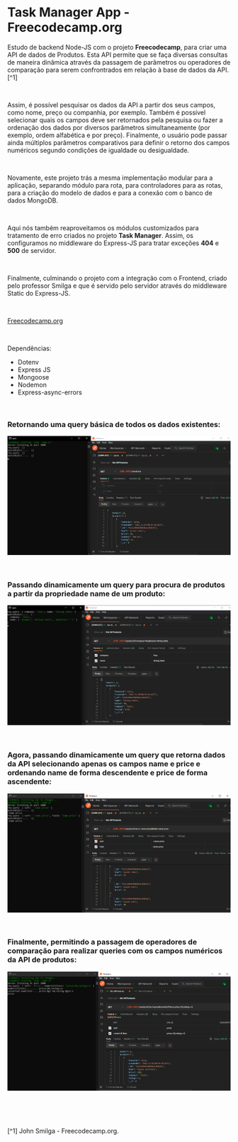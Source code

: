 # Task Manager App - Freecodecamp.org


Estudo de backend Node-JS com o projeto **Freecodecamp**, para criar uma API de dados de Produtos.
Esta API permite que se faça diversas consultas de maneira dinâmica através da passagem de parâmetros ou operadores de comparação para serem confrontrados em relação à base de dados da API.[^1]

<br />

Assim, é possível pesquisar os dados da API a partir dos seus campos, como nome, preço ou companhia, por exemplo.
Também é possível selecionar quais os campos deve ser retornados pela pesquisa ou fazer a ordenação dos dados por diversos parâmetros simultaneamente (por exemplo, ordem alfabética e por preço).
Finalmente, o usuário pode passar ainda múltiplos parâmetros comparativos para definir o retorno dos campos numéricos segundo condições de igualdade ou desigualdade. 





<br />

Novamente, este projeto trás a mesma implementação modular para a aplicação, separando módulo para rota, para controladores para as rotas, para a criação do modelo de dados e para a conexão com o banco de dados MongoDB.


<br />

Aqui nós também reaproveitamos os módulos customizados para tratamento de erro criados no projeto **Task Manager**. Assim, os configuramos no middleware do Express-JS para tratar exceções **404** e **500** de servidor.

<br />

Finalmente, culminando o projeto com a integração com o Frontend, criado pelo professor Smilga e que é servido pelo servidor através do middleware Static do Express-JS.



<br />

[Freecodecamp.org](https://www.freecodecamp.org/learn/back-end-development-and-apis/)



<br />


Dependências:

- Dotenv
- Express JS
- Mongoose
- Nodemon
- Express-async-errors



<br />

### Retornando uma query básica de todos os dados existentes:              
![Imagem de uma query básica de todos os dados existentes](/public/images/query-basica-retornando-todos-os-dados.png)



<br />

### Passando dinamicamente um query para procura de produtos a partir da propriedade **name** de um produto:                
![Imagem de uma query para procura de produtos a partir da propriedade **name** de um produto](/public/images/query-dinamica-com-passagem-de-parametros.png)




<br />

### Agora, passando dinamicamente um query que retorna dados da API selecionando apenas os campos **name** e **price** e ordenando **name** de forma descendente e **price** de forma ascendente:                
![Imagem de uma query para retorno de dados com ordenamento e seleção de campos específicos](/public/images/query-dinamica-com-selecao-de-campos-e-ordenados.png)





<br />

### Finalmente, permitindo a passagem de operadores de comparação para realizar queries com os campos numéricos da API de produtos:                
![Imagem da passagem de operadores de comparação para realizar queries com os campos numéricos da API de produtos](/public/images/query-dinamica-com-operadores-logicos.png)



<br />




<br />
<br />

[^1] John Smilga - Freecodecamp.org.






